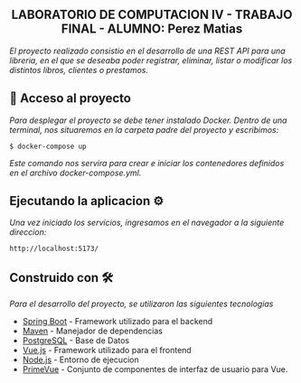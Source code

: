 <h2 align="center">LABORATORIO DE COMPUTACION IV - TRABAJO FINAL - ALUMNO: Perez Matias</h2> 

_El proyecto realizado consistio en el desarrollo de una REST API para una libreria, en el que se deseaba poder registrar, eliminar, listar o modificar los distintos libros, clientes o prestamos._

## :open_file_folder: Acceso al proyecto

_Para desplegar el proyecto se debe tener instalado Docker. Dentro de una terminal, nos situaremos en la carpeta padre del proyecto y escribimos:_

```
$ docker-compose up
```

_Este comando nos servira para crear e iniciar los contenedores definidos en el archivo docker-compose.yml._

## Ejecutando la aplicacion ⚙️

_Una vez iniciado los servicios, ingresamos en el navegador a la siguiente direccion:_

```
http://localhost:5173/
```
## Construido con 🛠️

_Para el desarrollo del proyecto, se utilizaron las siguientes tecnologias_

* [Spring Boot](https://spring.io/projects/spring-boot) - Framework utilizado para el backend
* [Maven](https://maven.apache.org/) - Manejador de dependencias
* [PostgreSQL](https://www.postgresql.org/) - Base de Datos
* [Vue.js](https://vuejs.org/) - Framework utilizado para el frontend
* [Node.js](https://nodejs.org/en) - Entorno de ejecucion
* [PrimeVue](https://primevue.org/) - Conjunto de componentes de interfaz de usuario para Vue.
